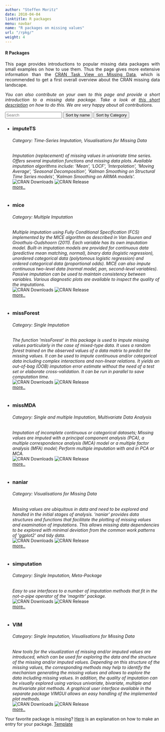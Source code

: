 ```yaml
---
author: "Steffen Moritz"
date: 2010-04-04
linktitle: R packages
menu: navbar
name: "R packages on missing values"
url: "/rpkg/"
weight: 4
---
```



#### R Packages

<p align="justify">This page provides introductions to popular missing data packages with small examples on how to use them. Thus the page gives more extensive information than the  <a href="https://CRAN.R-project.org/view=MissingData" target="_blank">CRAN Task View on Missing Data</a>, which is recommended to get a first overall overview about the CRAN missing data landscape.</p>

<p align="justify"><i>You can also contribute on your own to this page and provide a short introduction to a missing data package. Take a look at <a href="/packages/rpkg-listitem-template.md" target="_blank">this short description</a> on how to do this. We are very happy about all contributions.</i></p>




<div id="users">
  <input class="search" placeholder="Search" />
  <button class="sort" data-sort="name">
    Sort by name
  </button>
  <button class="sort" data-sort="Category">
    Sort by Category
  </button>
 

<p>
  <ul class="list">
  <li style="margin: 0px;">
    <h3 class="name">imputeTS</h3>
    <h6 class="Category">Category: Time-Series Imputation, Visualisations for Missing Data</h6>
    <i class="Description">Imputation (replacement) of missing values in univariate time series. Offers several imputation functions and missing data plots. Available imputation algorithms include: 'Mean', 'LOCF', 'Interpolation', 'Moving Average', 'Seasonal Decomposition', 'Kalman Smoothing on Structural Time Series models', 'Kalman Smoothing on ARIMA models'.</i> <br>
    <img src="https://cranlogs.r-pkg.org/badges/imputeTS" alt="CRAN Downloads" /> 
    <img src="https://www.r-pkg.org/badges/last-release/imputeTS" alt="CRAN Release" /> <br>
    <a href="/packages/imputeTS"> more.. </a>
  </li> 
  </br>
  <li style="margin: 0px;">
    <h3 class="name">mice</h3>
    <h6 class="Category">Category: Multiple Imputation</h6>
    <i class="Description">Multiple imputation using Fully Conditional Specification (FCS) implemented by the MICE algorithm as described in Van Buuren and Groothuis-Oudshoorn (2011). Each variable has its own imputation model. Built-in imputation models are provided for continuous data (predictive mean matching, normal), binary data (logistic regression), unordered categorical data (polytomous logistic regression) and ordered categorical data (proportional odds). MICE can also impute continuous two-level data (normal model, pan, second-level variables). Passive imputation can be used to maintain consistency between variables. Various diagnostic plots are available to inspect the quality of the imputations.</i> <br>
    <img src="https://cranlogs.r-pkg.org/badges/mice" alt="CRAN Downloads" /> 
    <img src="https://www.r-pkg.org/badges/last-release/mice" alt="CRAN Release" /> <br>
    <a href="/packages/mice"> more.. </a>
  </li> 
  </br>
  <li style="margin: 0px;">
    <h3 class="name">missForest</h3>
    <h6 class="Category">Category: Single Imputation</h6>
    <i class="Description">The function 'missForest' in this package is used to impute missing values particularly in the case of mixed-type data. It uses a random forest trained on the observed values of a data matrix to predict the missing values. It can be used to impute continuous and/or categorical data including complex interactions and non-linear relations. It yields an out-of-bag (OOB) imputation error estimate without the need of a test set or elaborate cross-validation. It can be run in parallel to save computation time.
    </i> <br>
    <img src="https://cranlogs.r-pkg.org/badges/missForest" alt="CRAN Downloads" /> 
    <img src="https://www.r-pkg.org/badges/last-release/missForest" alt="CRAN Release" /> <br>
    <a href="/packages/missForest"> more.. </a>
  </li> 
  </br>
  <li style="margin: 0px;">
    <h3 class="name">missMDA</h3>
    <h6 class="Category">Category: Single and multiple Imputation, Multivariate Data Analysis</h6>
    <i class="Description">Imputation of incomplete continuous or categorical datasets; Missing values are imputed with a principal component analysis (PCA), a multiple correspondence analysis (MCA) model or a multiple factor analysis (MFA) model; Perform multiple imputation with and in PCA or MCA.</i> <br>
    <img src="https://cranlogs.r-pkg.org/badges/missMDA" alt="CRAN Downloads" /> 
    <img src="https://www.r-pkg.org/badges/last-release/missMDA" alt="CRAN Release" /> <br>
    <a href="/packages/missMDA"> more.. </a>
  </li> 
  </br>
  <li style="margin: 0px;">
    <h3 class="name">naniar</h3>
    <h6 class="Category">Category: Visualisations for Missing Data</h6>
    <i class="Description">Missing values are ubiquitous in data and need to be explored and handled in the initial stages of analysis. 'naniar' provides data structures and functions that facilitate the plotting of missing values and examination of imputations. This allows missing data dependencies to be explored with minimal deviation from the common work patterns of 'ggplot2' and tidy data.</i> <br>
    <img src="https://cranlogs.r-pkg.org/badges/naniar" alt="CRAN Downloads" /> 
    <img src="https://www.r-pkg.org/badges/last-release/naniar" alt="CRAN Release" /> <br>
    <a href="/packages/naniar"> more.. </a>
  </li> 
  </br>
  <li style="margin: 0px;">
    <h3 class="name">simputation</h3>
    <h6 class="Category">Category: Single Imputation, Meta-Package</h6>
    <i class="Description">Easy to use interfaces to a number of imputation methods that fit in the not-a-pipe operator of the 'magrittr' package.
    </i> <br>
    <img src="https://cranlogs.r-pkg.org/badges/simputation" alt="CRAN Downloads" /> 
    <img src="https://www.r-pkg.org/badges/last-release/simputation" alt="CRAN Release" /> <br>
    <a href="/packages/simputation"> more.. </a>
  </li> 
  </br>
  <li style="margin: 0px;">
    <h3 class="name">VIM</h3>
    <h6 class="Category">Category: Single Imputation, Visualisations for Missing Data</h6>
    <i class="Description">New tools for the visualization of missing and/or imputed values are introduced, which can be used for exploring the data and the structure of the missing and/or imputed values. Depending on this structure of the missing values, the corresponding methods may help to identify the mechanism generating the missing values and allows to explore the data including missing values. In addition, the quality of imputation can be visually explored using various univariate, bivariate, multiple and multivariate plot methods. A graphical user interface available in the separate package VIMGUI allows an easy handling of the implemented plot methods.
    </i> <br>
    <img src="https://cranlogs.r-pkg.org/badges/VIM" alt="CRAN Downloads" /> 
    <img src="https://www.r-pkg.org/badges/last-release/VIM" alt="CRAN Release" /> <br>
    <a href="/packages/VIM"> more.. </a>
  </li> 
  </ul>
</p>
</div>

Your favorite package is missing? <a href="/packages/rpkg-listitem-template.md" target="_blank">Here</a> is an explanation on how to make an entry for your package. <a href="/packages/rpkg-template.md" target="_blank">Template</a>

<script src="//cdnjs.cloudflare.com/ajax/libs/list.js/1.5.0/list.min.js"></script>
<script> var options = {
  valueNames: [ 'name', 'Category', 'Description' ]
};

var userList = new List('users', options);
</script>

